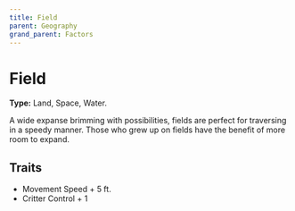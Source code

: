 ```yaml
---
title: Field
parent: Geography
grand_parent: Factors
---
```


# Field

**Type:** Land, Space, Water. 

A wide expanse brimming with possibilities, fields are perfect for traversing in a speedy manner. Those who grew up on fields have the benefit of more room to expand.

## Traits

* Movement Speed + 5 ft.
* Critter Control + 1
